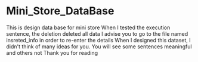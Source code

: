 # Mini_Store_DataBase
This is design data base for mini store
When I tested the execution sentence, the deletion deleted all data
I advise you to go to the file named insreted_info in order to re-enter the details
When I designed this dataset, I didn't think of many ideas for you. You will see some sentences meaningful and others not
Thank you for reading 
